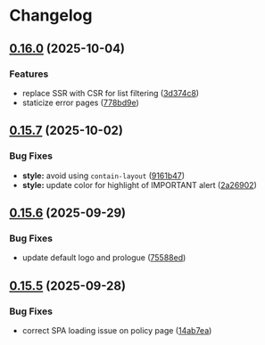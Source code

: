 # Changelog

## [0.16.0](https://github.com/tuyuritio/astro-theme-thought-lite/compare/v0.15.7...v0.16.0) (2025-10-04)


### Features

* replace SSR with CSR for list filtering ([3d374c8](https://github.com/tuyuritio/astro-theme-thought-lite/commit/3d374c89617a98caf609fe5d11a86b231925d8be))
* staticize error pages ([778bd9e](https://github.com/tuyuritio/astro-theme-thought-lite/commit/778bd9e194d7afb58bb6db212a4e07f80e8481f3))

## [0.15.7](https://github.com/tuyuritio/astro-theme-thought-lite/compare/v0.15.6...v0.15.7) (2025-10-02)


### Bug Fixes

* **style:** avoid using `contain-layout` ([9161b47](https://github.com/tuyuritio/astro-theme-thought-lite/commit/9161b47e5ce9f8d7746d2d40a1fd5073feec7d02))
* **style:** update color for highlight of IMPORTANT alert ([2a26902](https://github.com/tuyuritio/astro-theme-thought-lite/commit/2a26902843f2327ec7e4866e90481868345eb5e9))

## [0.15.6](https://github.com/tuyuritio/astro-theme-thought-lite/compare/v0.15.5...v0.15.6) (2025-09-29)


### Bug Fixes

* update default logo and prologue ([75588ed](https://github.com/tuyuritio/astro-theme-thought-lite/commit/75588ed6ec7ebeeca65682a967a9729175e9b5e7))

## [0.15.5](https://github.com/tuyuritio/astro-theme-thought-lite/compare/v0.15.4...v0.15.5) (2025-09-28)


### Bug Fixes

* correct SPA loading issue on policy page ([14ab7ea](https://github.com/tuyuritio/astro-theme-thought-lite/commit/14ab7ea82da36c8b9f3994e2b57d102df32c15d8))
